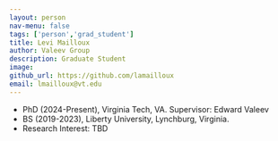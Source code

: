```yaml
---
layout: person
nav-menu: false
tags: ['person','grad_student']
title: Levi Mailloux
author: Valeev Group
description: Graduate Student
image: 
github_url: https://github.com/lamailloux
email: lmailloux@vt.edu
---
```

- PhD (2024-Present), Virginia Tech, VA. Supervisor: Edward Valeev
- BS (2019-2023), Liberty University, Lynchburg, Virginia.
- Research Interest: TBD
